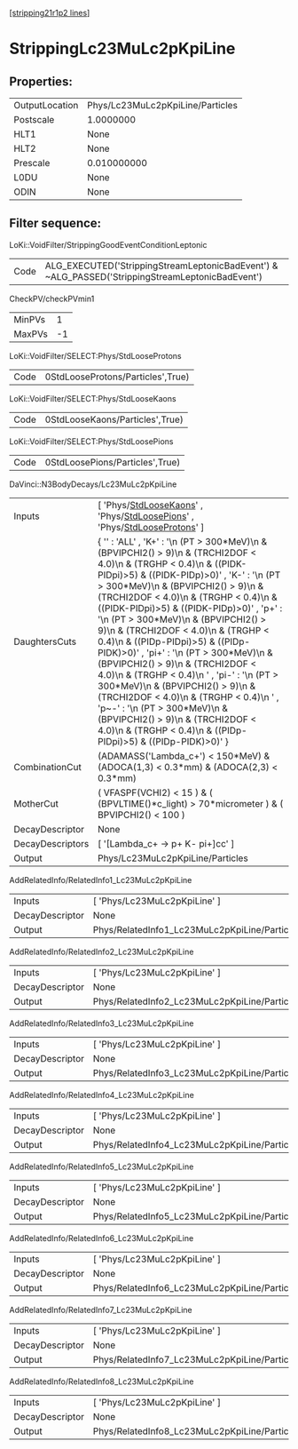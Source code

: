 [[stripping21r1p2 lines]](./stripping21r1p2-index)

# StrippingLc23MuLc2pKpiLine

## Properties:

|                |                                  |
|----------------|----------------------------------|
| OutputLocation | Phys/Lc23MuLc2pKpiLine/Particles |
| Postscale      | 1.0000000                        |
| HLT1           | None                             |
| HLT2           | None                             |
| Prescale       | 0.010000000                      |
| L0DU           | None                             |
| ODIN           | None                             |

## Filter sequence:

LoKi::VoidFilter/StrippingGoodEventConditionLeptonic

|      |                                                                                                  |
|------|--------------------------------------------------------------------------------------------------|
| Code | ALG_EXECUTED('StrippingStreamLeptonicBadEvent') & ~ALG_PASSED('StrippingStreamLeptonicBadEvent') |

CheckPV/checkPVmin1

|        |     |
|--------|-----|
| MinPVs | 1   |
| MaxPVs | -1  |

LoKi::VoidFilter/SELECT:Phys/StdLooseProtons

|      |                                   |
|------|-----------------------------------|
| Code | 0StdLooseProtons/Particles',True) |

LoKi::VoidFilter/SELECT:Phys/StdLooseKaons

|      |                                 |
|------|---------------------------------|
| Code | 0StdLooseKaons/Particles',True) |

LoKi::VoidFilter/SELECT:Phys/StdLoosePions

|      |                                 |
|------|---------------------------------|
| Code | 0StdLoosePions/Particles',True) |

DaVinci::N3BodyDecays/Lc23MuLc2pKpiLine

|                  |                                                                                                                                                                                                                                                                                                                                                                                                                                                                                                                                                                                                                                                                                                                                                                                             |
|------------------|---------------------------------------------------------------------------------------------------------------------------------------------------------------------------------------------------------------------------------------------------------------------------------------------------------------------------------------------------------------------------------------------------------------------------------------------------------------------------------------------------------------------------------------------------------------------------------------------------------------------------------------------------------------------------------------------------------------------------------------------------------------------------------------------|
| Inputs           | [ 'Phys/[StdLooseKaons](./stripping21r1p2-commonparticles-stdloosekaons)' , 'Phys/[StdLoosePions](./stripping21r1p2-commonparticles-stdloosepions)' , 'Phys/[StdLooseProtons](./stripping21r1p2-commonparticles-stdlooseprotons)' ]                                                                                                                                                                                                                                                                                                                                                                                                                                                                                                                                                       |
| DaughtersCuts    | { '' : 'ALL' , 'K+' : '\n (PT \> 300\*MeV)\n & (BPVIPCHI2() \> 9)\n & (TRCHI2DOF \< 4.0)\n & (TRGHP \< 0.4)\n & ((PIDK-PIDpi)\>5) & ((PIDK-PIDp)\>0)' , 'K-' : '\n (PT \> 300\*MeV)\n & (BPVIPCHI2() \> 9)\n & (TRCHI2DOF \< 4.0)\n & (TRGHP \< 0.4)\n & ((PIDK-PIDpi)\>5) & ((PIDK-PIDp)\>0)' , 'p+' : '\n (PT \> 300\*MeV)\n & (BPVIPCHI2() \> 9)\n & (TRCHI2DOF \< 4.0)\n & (TRGHP \< 0.4)\n & ((PIDp-PIDpi)\>5) & ((PIDp-PIDK)\>0)' , 'pi+' : '\n (PT \> 300\*MeV)\n & (BPVIPCHI2() \> 9)\n & (TRCHI2DOF \< 4.0)\n & (TRGHP \< 0.4)\n ' , 'pi-' : '\n (PT \> 300\*MeV)\n & (BPVIPCHI2() \> 9)\n & (TRCHI2DOF \< 4.0)\n & (TRGHP \< 0.4)\n ' , 'p~-' : '\n (PT \> 300\*MeV)\n & (BPVIPCHI2() \> 9)\n & (TRCHI2DOF \< 4.0)\n & (TRGHP \< 0.4)\n & ((PIDp-PIDpi)\>5) & ((PIDp-PIDK)\>0)' } |
| CombinationCut   | (ADAMASS('Lambda_c+') \< 150\*MeV) & (ADOCA(1,3) \< 0.3\*mm) & (ADOCA(2,3) \< 0.3\*mm)                                                                                                                                                                                                                                                                                                                                                                                                                                                                                                                                                                                                                                                                                                      |
| MotherCut        | ( VFASPF(VCHI2) \< 15 ) & ( (BPVLTIME()\*c_light) \> 70\*micrometer ) & ( BPVIPCHI2() \< 100 )                                                                                                                                                                                                                                                                                                                                                                                                                                                                                                                                                                                                                                                                                              |
| DecayDescriptor  | None                                                                                                                                                                                                                                                                                                                                                                                                                                                                                                                                                                                                                                                                                                                                                                                        |
| DecayDescriptors | [ '[Lambda_c+ -\> p+ K- pi+]cc' ]                                                                                                                                                                                                                                                                                                                                                                                                                                                                                                                                                                                                                                                                                                                                                       |
| Output           | Phys/Lc23MuLc2pKpiLine/Particles                                                                                                                                                                                                                                                                                                                                                                                                                                                                                                                                                                                                                                                                                                                                                            |

AddRelatedInfo/RelatedInfo1_Lc23MuLc2pKpiLine

|                 |                                               |
|-----------------|-----------------------------------------------|
| Inputs          | [ 'Phys/Lc23MuLc2pKpiLine' ]                |
| DecayDescriptor | None                                          |
| Output          | Phys/RelatedInfo1_Lc23MuLc2pKpiLine/Particles |

AddRelatedInfo/RelatedInfo2_Lc23MuLc2pKpiLine

|                 |                                               |
|-----------------|-----------------------------------------------|
| Inputs          | [ 'Phys/Lc23MuLc2pKpiLine' ]                |
| DecayDescriptor | None                                          |
| Output          | Phys/RelatedInfo2_Lc23MuLc2pKpiLine/Particles |

AddRelatedInfo/RelatedInfo3_Lc23MuLc2pKpiLine

|                 |                                               |
|-----------------|-----------------------------------------------|
| Inputs          | [ 'Phys/Lc23MuLc2pKpiLine' ]                |
| DecayDescriptor | None                                          |
| Output          | Phys/RelatedInfo3_Lc23MuLc2pKpiLine/Particles |

AddRelatedInfo/RelatedInfo4_Lc23MuLc2pKpiLine

|                 |                                               |
|-----------------|-----------------------------------------------|
| Inputs          | [ 'Phys/Lc23MuLc2pKpiLine' ]                |
| DecayDescriptor | None                                          |
| Output          | Phys/RelatedInfo4_Lc23MuLc2pKpiLine/Particles |

AddRelatedInfo/RelatedInfo5_Lc23MuLc2pKpiLine

|                 |                                               |
|-----------------|-----------------------------------------------|
| Inputs          | [ 'Phys/Lc23MuLc2pKpiLine' ]                |
| DecayDescriptor | None                                          |
| Output          | Phys/RelatedInfo5_Lc23MuLc2pKpiLine/Particles |

AddRelatedInfo/RelatedInfo6_Lc23MuLc2pKpiLine

|                 |                                               |
|-----------------|-----------------------------------------------|
| Inputs          | [ 'Phys/Lc23MuLc2pKpiLine' ]                |
| DecayDescriptor | None                                          |
| Output          | Phys/RelatedInfo6_Lc23MuLc2pKpiLine/Particles |

AddRelatedInfo/RelatedInfo7_Lc23MuLc2pKpiLine

|                 |                                               |
|-----------------|-----------------------------------------------|
| Inputs          | [ 'Phys/Lc23MuLc2pKpiLine' ]                |
| DecayDescriptor | None                                          |
| Output          | Phys/RelatedInfo7_Lc23MuLc2pKpiLine/Particles |

AddRelatedInfo/RelatedInfo8_Lc23MuLc2pKpiLine

|                 |                                               |
|-----------------|-----------------------------------------------|
| Inputs          | [ 'Phys/Lc23MuLc2pKpiLine' ]                |
| DecayDescriptor | None                                          |
| Output          | Phys/RelatedInfo8_Lc23MuLc2pKpiLine/Particles |
